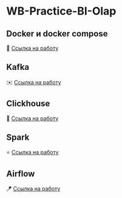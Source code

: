 # WB-Practice-BI-Olap

## Docker и docker compose

🐋 [Ссылка на работу](./docker/README.md)

## Kafka

✉️  [Ссылка на работу](./kafka/readme.md)

## Clickhouse

💾 [Ссылка на работу](./clickhouse/readme.md)

## Spark

⭐️ [Ссылка на работу](./spark/readme.md)

## Airflow

🪁 [Ссылка на работу](./airflow/readme.md)
